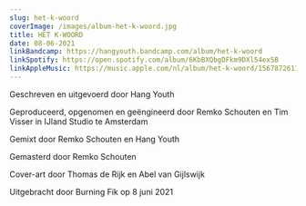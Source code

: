 ```yaml
---
slug: het-k-woord
coverImage: /images/album-het-k-woord.jpg
title: HET K-WOORD
date: 08-06-2021
linkBandcamp: https://hangyouth.bandcamp.com/album/het-k-woord
linkSpotify: https://open.spotify.com/album/6KbBXQbgDFkm9DXl54ex5B
linkAppleMusic: https://music.apple.com/nl/album/het-k-woord/1567872611
---
```


Geschreven en uitgevoerd door Hang Youth

Geproduceerd, opgenomen en geëngineerd door Remko Schouten en Tim Visser in IJland Studio te Amsterdam

Gemixt door Remko Schouten en Hang Youth

Gemasterd door Remko Schouten

Cover-art door Thomas de Rijk en Abel van Gijlswijk

Uitgebracht door Burning Fik op 8 juni 2021
